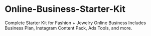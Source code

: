# Online-Business-Starter-Kit
Complete Starter Kit for Fashion + Jewelry Online Business Includes Business Plan, Instagram Content Pack, Ads Tools, and more.
